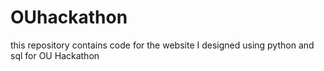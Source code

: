# OUhackathon
this repository contains code for the website I designed using python and sql for OU Hackathon

